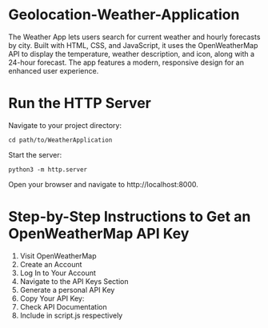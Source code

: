 # Geolocation-Weather-Application
The Weather App lets users search for current weather and hourly forecasts by city. Built with HTML, CSS, and JavaScript, it uses the OpenWeatherMap API to display the temperature, weather description, and icon, along with a 24-hour forecast. The app features a modern, responsive design for an enhanced user experience.

# Run the HTTP Server

Navigate to your project directory:

    cd path/to/WeatherApplication

Start the server:

    python3 -m http.server

Open your browser and navigate to http://localhost:8000.

# Step-by-Step Instructions to Get an OpenWeatherMap API Key

1. Visit OpenWeatherMap
2. Create an Account
3. Log In to Your Account
4. Navigate to the API Keys Section
5. Generate a personal API Key
6. Copy Your API Key:
7. Check API Documentation
8. Include in script.js respectively
